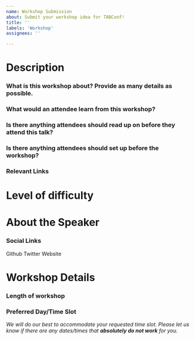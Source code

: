 ```yaml
---
name: Workshop Submission
about: Submit your workshop idea for TABConf!
title: ''
labels: 'Workshop'
assignees: ''

---
```


<!-- NOTE!! If you are intending to do a non-interactive demo, THIS IS NOT a workshop, please submit talk demo's under "Solo Talks". -->

# Description
### What is this workshop about? Provide as many details as possible. 
### What would an attendee learn from this workshop?
### Is there anything attendees should read up on before they attend this talk?
### Is there anything attendees should set up before the workshop?
### Relevant Links

<!-- PLEASE READ!!! Set expectations for participants! Will this be for "Beginner"s? (No prior knowledge needed, very few technical skills required for workshop? "Intermediate"? At least some knowledge needed to not be lost, technical skills, Comp Sci, IT related experience is greatly beneficial? Will this be "Advanced"? meaning skills required in specific technologies required in order for participants to be successful. Potential a strong working knowledge of certain technologies, libraries, fundamentals, and protocols. --> 
# Level of difficulty 
<!-- Please put "Beginner", "Intermediate", or "Advanced". If in doubt error on the side of setting expectations it will be harder. Workshop space may be limitted and we don't want to accidently fill people in on a workshop that isn't for them. --> 
# About the Speaker
### Social Links
Github 
Twitter
Website

# Workshop Details
### Length of workshop
### Preferred Day/Time Slot 
*We will do our best to accommodate your requested time slot. Please let us know if there are any dates/times that ***absolutely do not work*** for you.*
